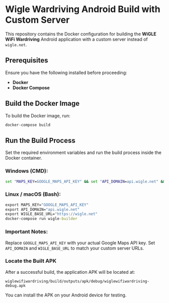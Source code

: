 # Wigle Wardriving Android Build with Custom Server

This repository contains the Docker configuration for building the **WiGLE WiFi Wardriving** Android application with a custom server instead of `wigle.net`.

## Prerequisites
Ensure you have the following installed before proceeding:
- **Docker**
- **Docker Compose**

## Build the Docker Image
To build the Docker image, run:
```sh
docker-compose build
```

## Run the Build Process

Set the required environment variables and run the build process inside the Docker container.

### Windows (CMD):

``` cmd
set "MAPS_KEY=GOOGLE_MAPS_API_KEY" && set "API_DOMAIN=api.wigle.net" && set "WIGLE_BASE_URL=https://wigle.net" && docker-compose run wigle-builder
```

### Linux / macOS (Bash):

``` cmd
export MAPS_KEY="GOOGLE_MAPS_API_KEY"
export API_DOMAIN="api.wigle.net"
export WIGLE_BASE_URL="https://wigle.net"
docker-compose run wigle-builder
```

### Important Notes:
Replace ```GOOGLE_MAPS_API_KEY``` with your actual Google Maps API key.
Set ```API_DOMAIN``` and ```WIGLE_BASE_URL``` to match your custom server URLs.

### Locate the Built APK
After a successful build, the application APK will be located at:

```
wiglewifiwardriving/build/outputs/apk/debug/wiglewifiwardriving-debug.apk
```

You can install the APK on your Android device for testing.